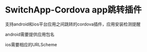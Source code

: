# SwitchApp-Cordova app跳转插件

<p>支持android和ios平台应用之间跳转的cordova插件，应用安装检测提醒</p>
<p>android需要提供应用包名</p>
<p>ios需要相应的URLScheme</p>
